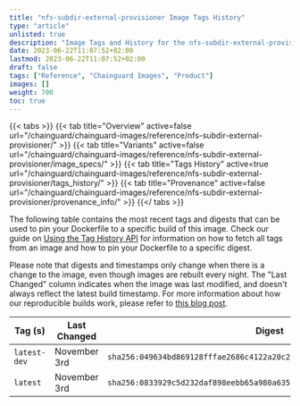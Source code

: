 ```yaml
---
title: "nfs-subdir-external-provisioner Image Tags History"
type: "article"
unlisted: true
description: "Image Tags and History for the nfs-subdir-external-provisioner Chainguard Image"
date: 2023-06-22T11:07:52+02:00
lastmod: 2023-06-22T11:07:52+02:00
draft: false
tags: ["Reference", "Chainguard Images", "Product"]
images: []
weight: 700
toc: true
---
```


{{< tabs >}}
{{< tab title="Overview" active=false url="/chainguard/chainguard-images/reference/nfs-subdir-external-provisioner/" >}}
{{< tab title="Variants" active=false url="/chainguard/chainguard-images/reference/nfs-subdir-external-provisioner/image_specs/" >}}
{{< tab title="Tags History" active=true url="/chainguard/chainguard-images/reference/nfs-subdir-external-provisioner/tags_history/" >}}
{{< tab title="Provenance" active=false url="/chainguard/chainguard-images/reference/nfs-subdir-external-provisioner/provenance_info/" >}}
{{</ tabs >}}

The following table contains the most recent tags and digests that can be used to pin your Dockerfile to a specific build of this image. Check our guide on [Using the Tag History API](/chainguard/chainguard-images/using-the-tag-history-api/) for information on how to fetch all tags from an image and how to pin your Dockerfile to a specific digest.

Please note that digests and timestamps only change when there is a change to the image, even though images are rebuilt every night. The "Last Changed" column indicates when the image was last modified, and doesn't always reflect the latest build timestamp. For more information about how our reproducible builds work, please refer to [this blog post](https://www.chainguard.dev/unchained/reproducing-chainguards-reproducible-image-builds).

| Tag (s)       | Last Changed | Digest                                                                    |
|---------------|--------------|---------------------------------------------------------------------------|
|  `latest-dev` | November 3rd | `sha256:049634bd869128fffae2686c4122a20c28b9a11e99c8c66b7c3a30aed9776fb6` |
|  `latest`     | November 3rd | `sha256:0833929c5d232daf898eebb65a980a635c7ec38481d27ff5772aa6f9dc5f8483` |

